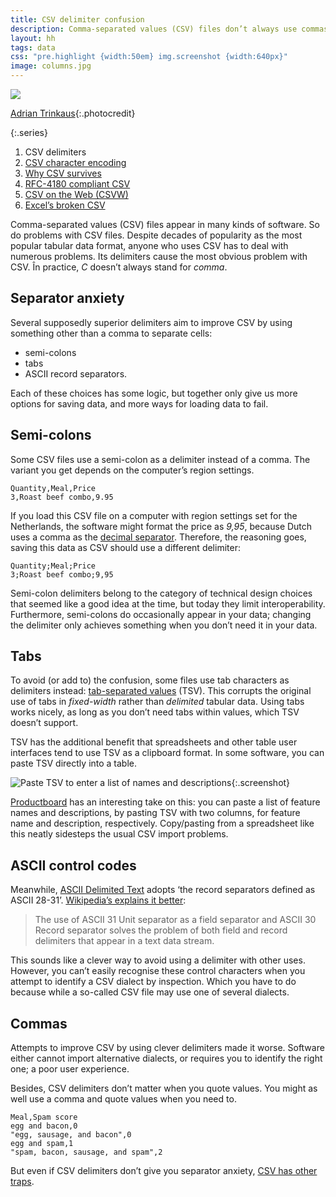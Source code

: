 ```yaml
---
title: CSV delimiter confusion
description: Comma-separated values (CSV) files don’t always use commas
layout: hh
tags: data
css: "pre.highlight {width:50em} img.screenshot {width:640px}"
image: columns.jpg
---
```


![](columns.jpg)

[Adrian Trinkaus](https://unsplash.com/photos/cr58nIXHWF0){:.photocredit}

{:.series}
1. CSV delimiters
2. [CSV character encoding](csv-encoding)
3. [Why CSV survives](csv-survives)
4. [RFC-4180 compliant CSV](csv-rfc-4180)
5. [CSV on the Web (CSVW)](csvw)
6. [Excel’s broken CSV](csv-excel)

Comma-separated values (CSV) files appear in many kinds of software.
So do problems with CSV files.
Despite decades of popularity as the most popular tabular data format, anyone who uses CSV has to deal with numerous problems.
Its delimiters cause the most obvious problem with CSV.
În practice, _C_ doesn’t always stand for _comma_.

## Separator anxiety

Several supposedly superior delimiters aim to improve CSV by using something other than a comma to separate cells:

* semi-colons
* tabs
* ASCII record separators.

Each of these choices has some logic, but together only give us more options for saving data, and more ways for loading data to fail.

## Semi-colons

Some CSV files use a semi-colon as a delimiter instead of a comma.
The variant you get depends on the computer’s region settings.

    Quantity,Meal,Price
    3,Roast beef combo,9.95

If you load this CSV file on a computer with region settings set for the Netherlands, the software might format the price as _9,95_, because Dutch uses a comma as the
[decimal separator](https://en.wikipedia.org/wiki/Decimal_separator).
Therefore, the reasoning goes, saving this data as CSV should use a different delimiter:

    Quantity;Meal;Price
    3;Roast beef combo;9,95

Semi-colon delimiters belong to the category of technical design choices that seemed like a good idea at the time, but today they limit interoperability.
Furthermore, semi-colons do occasionally appear in your data;
changing the delimiter only achieves something when you don’t need it in your data.

## Tabs

To avoid (or add to) the confusion, some files use tab characters as delimiters instead:
[tab-separated values](https://www.iana.org/assignments/media-types/text/tab-separated-values) (TSV).
This corrupts the original use of tabs in _fixed-width_ rather than _delimited_ tabular data.
Using tabs works nicely, as long as you don’t need tabs within values, which TSV doesn’t support.

TSV has the additional benefit that spreadsheets and other table user interfaces tend to use TSV as a clipboard format.
In some software, you can paste TSV directly into a table.

![Paste TSV to enter a list of names and descriptions](productboard-paste.png){:.screenshot}

[Productboard](productboard-product-backlog-review) has an interesting take on this:
you can paste a list of feature names and descriptions, by pasting TSV with two columns, for feature name and description, respectively.
Copy/pasting from a spreadsheet like this neatly sidesteps the usual CSV import problems.

## ASCII control codes

Meanwhile, 
[ASCII Delimited Text](https://ronaldduncan.wordpress.com/2009/10/31/text-file-formats-ascii-delimited-text-not-csv-or-tab-delimited-text/)
adopts ‘the record separators defined as ASCII 28-31’.
[Wikipedia’s explains it better](http://en.wikipedia.org/wiki/Delimiter#ASCII_Delimited_Text):

> The use of ASCII 31 Unit separator as a field separator and ASCII 30 Record separator solves the problem of both field and record delimiters that appear in a text data stream.

This sounds like a clever way to avoid using a delimiter with other uses.
However, you can’t easily recognise these control characters when you attempt to identify a CSV dialect by inspection.
Which you have to do because while a so-called CSV file may use one of several dialects.

## Commas

Attempts to improve CSV by using clever delimiters made it worse.
Software either cannot import alternative dialects, or requires you to identify the right one; a poor user experience.

Besides, CSV delimiters don’t matter when you quote values.
You might as well use a comma and quote values when you need to.

    Meal,Spam score
    egg and bacon,0
    "egg, sausage, and bacon",0
    egg and spam,1
    "spam, bacon, sausage, and spam",2

But even if CSV delimiters don’t give you separator anxiety, 
[CSV has other traps](csv-encoding).
